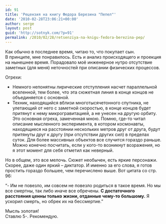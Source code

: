 ```yaml
---
id: 91
title: 'Рецензия на книгу Федора Березина "Пепел"'
date: '2010-02-28T23:06:21+00:00'
author: serge
layout: post
guid: 'http://sotnyk.com/?p=91'
permalink: /2010/02/28/retsenziya-na-knigu-fedora-berezina-pep/
---
```


Как обычно в последнее время, читаю то, что покупает сын.  
В принципе, мне понравилось. Есть и анализ происходящего и проекция на нынешнее время. Порадовало моё инженерное нутро отсутствие заметных (для меня) неточностей при описании физических процессов.

Огрехи:

- Немного непонятны лирические отступления насчет параллельной вселенной, тем более, что эта сюжетная линия в конце концов не объединяется с основной.
- Техник, находящийся вблизи многотысячетонного спутника, не улетающий от него с заметной скоростью, в конце концов будет притянут к нему микрогравитацией, а не унесен на другую орбиту. Это основная огреха, замеченная мною. Помню, где-то читал описание мысленного эксперимента, в котором космонавты, находящиеся на расстоянии нескольких метров друг от друга, будут притянуты друг к другу (при отсутствии других сил) в пределах суток. Для более массивных объектов все случится гораздо раньше. Можно конечно посчитать, если у кого-то возникнут возражения, но я этот момент для себя отметил как неверный.

Но в общем, это все мелочь. Сюжет необычен, есть яркие персонажи. Скорее, даже один яркий – диктатор. И именно за его слова, я готов простить гораздо большее, чем перечислено выше. Вот цитата со стр. 96:

“- Им не повезло, им совсем не повезло родиться в такое время. Но мы все смертны, так либо иначе все обречены. **С достаточного расстояния ценны только жизни, отданные чему-то большому.** Я ускорил смерть, но обрек их на бессмертие.”

Мысль золотая!  
Ставлю 5-. Рекомендую.